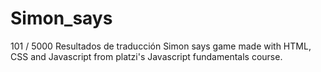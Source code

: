 # Simon_says
101 / 5000 Resultados de traducción Simon says game made with HTML, CSS and Javascript from platzi's Javascript fundamentals course. 
